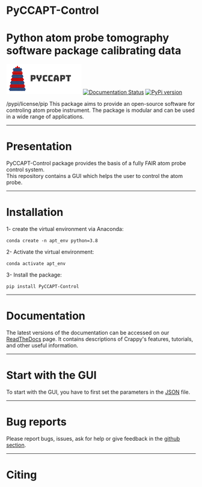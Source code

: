 # PyCCAPT-Control 
# Python atom probe tomography software package calibrating data 
![plot](../files/logo.png)
[![Documentation Status](https://readthedocs.org/projects/pyccapt/badge/?version=latest)](https://pyccapt.readthedocs.io/en/latest/?badge=latest)
[![PyPi version](https://badgen.net/pypi/v/pyccapt-calibration/)](https://pypi.org/project/pyccapt-calibration)

/pypi/license/pip
This package aims to provide an open-source software for controling atom probe instrument. The package is modular and can be
used in a wide range of applications.

----------

# Presentation


PyCCAPT-Control package provides the basis of a fully FAIR atom probe control system.  
This repository contains a GUI which helps the user to control the atom probe.


 ---------------------

#  Installation
1- create the virtual environment via Anaconda:
    
    conda create -n apt_env python=3.8 

2- Activate the virtual environment:

    conda activate apt_env


3- Install the package:

    pip install PyCCAPT-Control

--------------
# Documentation

The latest versions of the documentation can be accessed on our
[ReadTheDocs](https://pyccapt.readthedocs.io/en/latest/?#) page. It contains descriptions of
Crappy's features, tutorials, and other useful information.


---------------------
# Start with the GUI

To start with the GUI, you have to first set the parameters in the [JSON](https://pyccapt.readthedocs.io/en/latest/configuration.html) file.



------------------
# Bug reports

Please report bugs, issues, ask for help or give feedback in the [github section](https://github.com/mmonajem/pyccapt/issues).

-----------
# Citing 

